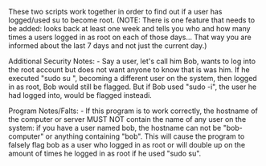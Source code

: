 These two scripts work together in order to find out if a user has logged/used su to become root. (NOTE: There is one feature that needs to be added: looks back at least one week and tells you who and how many times a users logged in as root on each of those days... That way you are informed about the last 7 days and not just the current day.)

Additional Security Notes:
	- Say a user, let's call him Bob, wants to log into the root account but does not want anyone to know that is was him. If he executed "sudo su <another user>", becoming a different user on the system, then logged in as root, Bob would still be flagged. But if Bob used "sudo -i", the user he had logged into, would be flagged insteadi.

Program Notes/Falts:
	- If this program is to work correctly, the hostname of the computer or server MUST NOT contain the name of any user on the system: if you have a user named bob, the hostname can not be "bob-computer" or anything containing "bob". This will cause the program to falsely flag bob as a user who logged in as root or will double up on the amount of times he logged in as root if he used "sudo su".
